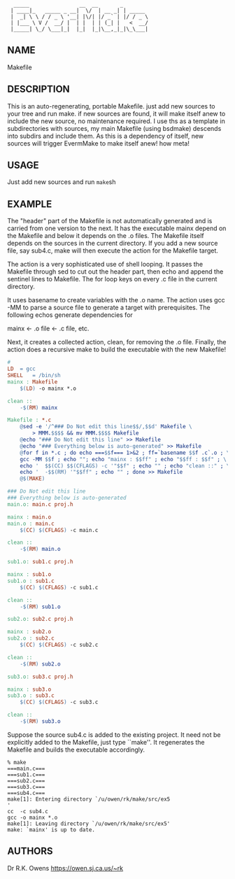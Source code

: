 ```
  _____                __  __       _
 | ____|_   _____ _ __|  \/  | __ _| | _____
 |  _| \ \ / / _ \ '__| |\/| |/ _` | |/ / _ \
 | |___ \ V /  __/ |  | |  | | (_| |   <  __/
 |_____| \_/ \___|_|  |_|  |_|\__,_|_|\_\___|

```
## NAME

Makefile

## DESCRIPTION
This is an auto-regenerating, portable Makefile. just add new sources
to your tree and run make. if new sources are found, it will make itself
anew to include the new source, no maintenance required. I use ths as
a template in subdirectories with sources, my main Makefile (using bsdmake)
descends into subdirs and include them. As this is a dependency of itself,
new sources will trigger EvermMake to make itself anew! how meta!

## USAGE

Just add new sources and run ```make```sh

## EXAMPLE 

The "header" part of the Makefile is not automatically generated and is 
carried from one version to the next. It has the executable mainx depend on 
the Makefile and below it depends on the .o files. The Makefile itself depends 
on the sources in the current directory. If you add a new source file, say 
sub4.c, make will then execute the action for the Makefile target. 

The action is a very sophisticated use of shell looping. It passes the 
Makefile through sed to cut out the header part, then echo and append the 
sentinel lines to Makefile. The for loop keys on every .c file in the current 
directory. 

It uses basename to create variables with the .o name. The action uses gcc -MM to 
parse a source file to generate a target with prerequisites. 
The following echos generate dependencies for 

mainx <- .o file <- .c file, etc.

Next, it creates a collected action, clean, for removing the .o file. 
Finally, the action does a recursive make to build the executable with the new 
Makefile!
``````Makefile
# 
LD	= gcc
SHELL	= /bin/sh
mainx : Makefile
	$(LD) -o mainx *.o

clean ::
	-$(RM) mainx

Makefile : *.c
	@sed -e '/^### Do Not edit this line$$/,$$d' Makefile \
		> MMM.$$$$ && mv MMM.$$$$ Makefile
	@echo "### Do Not edit this line" >> Makefile
	@echo "### Everything below is auto-generated" >> Makefile
	@for f in *.c ; do echo ===$$f=== 1>&2 ; ff=`basename $$f .c`.o ; \
	gcc -MM $$f ; echo ""; echo "mainx : $$ff" ; echo "$$ff : $$f" ; \
	echo '	$$(CC) $$(CFLAGS) -c '"$$f" ; echo "" ; echo "clean ::" ; \
	echo '	-$$(RM) '"$$ff" ; echo "" ; done >> Makefile
	@$(MAKE)

### Do Not edit this line
### Everything below is auto-generated
main.o: main.c proj.h

mainx : main.o
main.o : main.c
	$(CC) $(CFLAGS) -c main.c

clean ::
	-$(RM) main.o

sub1.o: sub1.c proj.h

mainx : sub1.o
sub1.o : sub1.c
	$(CC) $(CFLAGS) -c sub1.c

clean ::
	-$(RM) sub1.o

sub2.o: sub2.c proj.h

mainx : sub2.o
sub2.o : sub2.c
	$(CC) $(CFLAGS) -c sub2.c

clean ::
	-$(RM) sub2.o

sub3.o: sub3.c proj.h

mainx : sub3.o
sub3.o : sub3.c
	$(CC) $(CFLAGS) -c sub3.c

clean ::
	-$(RM) sub3.o
``````

Suppose the source sub4.c is added to the existing project. It need not be 
explicitly added to the Makefile, just type ``make''. It regenerates the Makefile 
and builds the executable accordingly.

``````
% make
===main.c===
===sub1.c===
===sub2.c===
===sub3.c===
===sub4.c===
make[1]: Entering directory `/u/owen/rk/make/src/ex5
'
cc  -c sub4.c
gcc -o mainx *.o
make[1]: Leaving directory `/u/owen/rk/make/src/ex5'
make: `mainx' is up to date.
``````

## AUTHORS 
Dr R.K. Owens https://owen.sj.ca.us/~rk


<!-- vim: set ft=markdown sw=4 tw=0 fdm=manual et :-->
